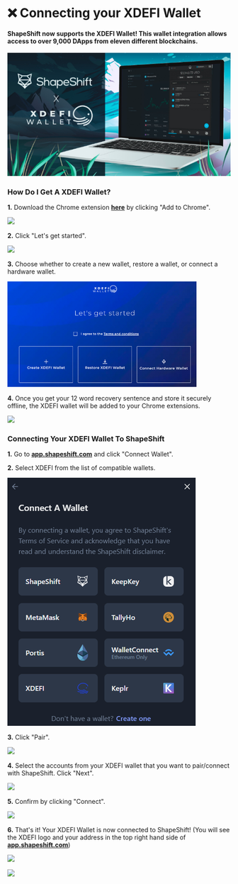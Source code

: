 # ❌ Connecting your XDEFI Wallet

#### ShapeShift now supports the XDEFI Wallet! This wallet integration allows access to over 9,000 DApps from eleven different blockchains.

![](<../../../.gitbook/assets/image (71) (1).png>)

### How Do I Get A XDEFI Wallet?

**1.** Download the Chrome extension [**here**](https://chrome.google.com/webstore/detail/xdefi-wallet/hmeobnfnfcmdkdcmlblgagmfpfboieaf?hl=en) by clicking "Add to Chrome".

![](<../../../.gitbook/assets/image (55).png>)

**2.** Click "Let's get started".

![](<../../../.gitbook/assets/image (125).png>)

**3.** Choose whether to create a new wallet, restore a wallet, or connect a hardware wallet.

![](<../../../.gitbook/assets/image (37).png>)

**4.** Once you get your 12 word recovery sentence and store it securely offline, the XDEFI wallet will be added to your Chrome extensions.

![](<../../../.gitbook/assets/image (142).png>)

### Connecting Your XDEFI Wallet To ShapeShift

**1.** Go to [**app.shapeshift.com**](https://app.shapeshift.com/#/dashboard) and click "Connect Wallet".

**2.** Select XDEFI from the list of compatible wallets.

![](<../../../.gitbook/assets/image (248).png>)

**3.** Click "Pair".

![](<../../../.gitbook/assets/image (51).png>)

**4.** Select the accounts from your XDEFI wallet that you want to pair/connect with ShapeShift. Click "Next".

![](<../../../.gitbook/assets/image (145).png>)

**5.** Confirm by clicking "Connect".

![](<../../../.gitbook/assets/image (178).png>)

**6.** That's it! Your XDEFI Wallet is now connected to ShapeShift! (You will see the XDEFI logo and your address in the top right hand side of [**app.shapeshift.com**](https://app.shapeshift.com/#/dashboard))

![](<../../../.gitbook/assets/image (167).png>)

![](<../../../.gitbook/assets/image (202).png>)
